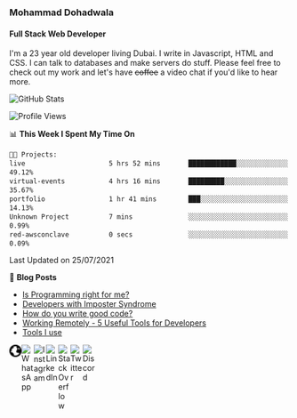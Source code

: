 ### Mohammad Dohadwala

#### Full Stack Web Developer

I'm a 23 year old developer living Dubai. I write in Javascript, HTML and CSS. I can talk to databases and make servers do stuff. Please feel free to check out my work and let's have ~~coffee~~ a video chat if you'd like to hear more.

![GitHub Stats][stats]

<!--START_SECTION:waka-->
![Profile Views](http://img.shields.io/badge/Profile%20Views-4-blue)

📊 **This Week I Spent My Time On** 

```text
🐱‍💻 Projects: 
live                     5 hrs 52 mins       ████████████░░░░░░░░░░░░░   49.12% 
virtual-events           4 hrs 16 mins       █████████░░░░░░░░░░░░░░░░   35.67% 
portfolio                1 hr 41 mins        ███░░░░░░░░░░░░░░░░░░░░░░   14.13% 
Unknown Project          7 mins              ░░░░░░░░░░░░░░░░░░░░░░░░░   0.99% 
red-awsconclave          0 secs              ░░░░░░░░░░░░░░░░░░░░░░░░░   0.09%

```


 Last Updated on 25/07/2021
<!--END_SECTION:waka-->

📕 **Blog Posts** 
<!-- BLOG-POST-LIST:START -->
- [Is Programming right for me?](https://dohad.dev/blog/programming-me)
- [Developers with Imposter Syndrome](https://dohad.dev/blog/imposter-syndrome)
- [How do you write good code?](https://dohad.dev/blog/good-code)
- [Working Remotely - 5 Useful Tools for Developers](https://dohad.dev/blog/remotework-tools)
- [Tools I use](https://dohad.dev/blog/uses)
<!-- BLOG-POST-LIST:END -->

[<img align="left" alt="dohad.dev" width="22px" src="https://raw.githubusercontent.com/iconic/open-iconic/master/svg/globe.svg" />][website]
[<img align="left" alt="WhatsApp" width="22px" src="https://cdn.jsdelivr.net/npm/simple-icons@v3/icons/whatsapp.svg" />][whatsapp]
[<img align="left" alt="Instagram" width="22px" src="https://cdn.jsdelivr.net/npm/simple-icons@v3/icons/instagram.svg" />][instagram]
[<img align="left" alt="LinkedIn" width="22px" src="https://cdn.jsdelivr.net/npm/simple-icons@v3/icons/linkedin.svg" />][linkedin]
[<img align="left" alt="Stack Overflow" width="22px" src="https://cdn.jsdelivr.net/npm/simple-icons@v3/icons/stackoverflow.svg" />][stackoverflow]
[<img align="left" alt="Twitter" width="22px" src="https://cdn.jsdelivr.net/npm/simple-icons@v3/icons/twitter.svg" />][twitter]
[<img align="left" alt="Discord" width="22px" src="https://cdn.jsdelivr.net/npm/simple-icons@v3/icons/discord.svg" />][discord]

[website]: https://dohad.dev
[whatsapp]: https://wa.me/971552328372
[instagram]: https://www.instagram.com/mohammad.dohad
[linkedin]: https://www.linkedin.com/in/mohammaddohad
[stackoverflow]: https://stackoverflow.com/users/5008677
[twitter]: https://twitter.com/mohammaddohad
[discord]: https://discord.gg/fap7gWy
[stats]: https://github-readme-stats.vercel.app/api?username=Gr8z&show_icons=true&count_private=true&hide_title=true&hide_rank=true
